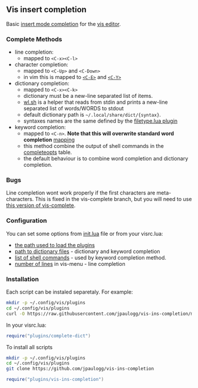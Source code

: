 ## Vis insert completion
Basic [insert mode completion](https://vimhelp.org/insert.txt.html#ins-completion)
for the [vis editor](https://github.com/martanne/vis/).

### Complete Methods
* line completion:
  - mapped to `<C-x><C-l>`
* character completion:
  - mapped to `<C-Up>` and `<C-Down>`
  - in vim this is mapped to [`<C-E>`](https://vimhelp.org/scroll.txt.html#CTRL-E) and [`<C-Y>`](https://vimhelp.org/scroll.txt.html#CTRL-Y)
* dictionary completion:
  - mapped to `<C-x><C-k>`
  - dictionary must be a new-line separated list of items.
  - [wl.sh](https://github.com/jpaulogg/scripts/blob/master/wl.sh) is a helper that reads from stdin and prints a new-line separated list of words/WORDS to stdout
  - default dictionary path is `~/.local/share/dict/{syntax}`.
  - syntaxes names are the same defined by the [filetype.lua plugin](https://github.com/martanne/vis/blob/master/lua/plugins/filetype.lua)
* keyword completion:
  - mapped to `<C-n>`. **Note that this will overwrite standard word completion** [mapping](https://github.com/martanne/vis/blob/master/lua/plugins/complete-word.lua)
  - this method combine the output of shell commands in the [completeopts](init.lua#L12-L13) table.
  - the default behaviour is to combine word completion and dictionary completion.

### Bugs
Line completion wont work properly if the first characters are meta-characters.
This is fixed in the vis-complete branch, but you will need to use [this version
of vis-complete](https://github.com/martanne/vis/pull/959).

### Configuration
You can set some options from [init.lua](init.lua) file or from your visrc.lua:
* [the path used to load the plugins](init.lua#L3)
* [path to dictionary files](init.lua#L4-L7) - dictionary and keyword completion
* [list of shell commands](init.lua#L12-L13) - used by keyword completion method.
* [number of lines](init.lua#L13) in vis-menu - line completion

### Installation
Each script can be instaled separetaly. For example:
```bash
mkdir -p ~/.config/vis/plugins
cd ~/.config/vis/plugins
curl -O https://raw.githubusercontent.com/jpaulogg/vis-ins-completion/master/complete-dict.lua
```
In your visrc.lua:
```lua
require("plugins/complete-dict")
```

To install all scripts
```bash
mkdir -p ~/.config/vis/plugins
cd ~/.config/vis/plugins
git clone https://github.com/jpaulogg/vis-ins-completion
```
```lua
require("plugins/vis-ins-completion")
```
